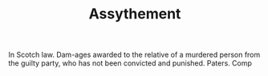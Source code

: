 ---
title: Assythement
letter: A
permalink: "/definitions/bld-assythement.html"
body: In Scotch law. Dam-ages awarded to the relative of a murdered person from the
  guilty party, who has not been convicted and punished. Paters. Comp
published_at: '2018-07-07'
source: Black's Law Dictionary 2nd Ed (1910)
layout: post
---